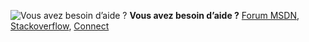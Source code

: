 <Token>![Vous avez besoin d’aide ?](media/needhelp_person_icon.png)  **Vous avez besoin d’aide ?** [Forum MSDN](https://social.msdn.microsoft.com/Forums/sqlserver/en-US/home?forum=SQLServer2016), [Stackoverflow](https://stackoverflow.com/questions/tagged/sql-server-2016), [Connect](https://connect.microsoft.com/SQLServer/Feedback)</Token>
